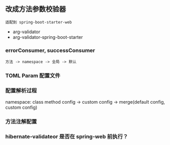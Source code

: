 ## 改成方法参数校验器
    适配到 spring-boot-starter-web
- arg-validator
- arg-validator-spring-boot-starter

### errorConsumer, successConsumer
    方法 -> namespace -> 全局 -> 默认

### TOML Param 配置文件

### 配置解析过程
namespace: class
    method
config -> custom config -> merge(default config, custom config)

### 方法注解配置

### hibernate-validateor 是否在 spring-web 前执行？
